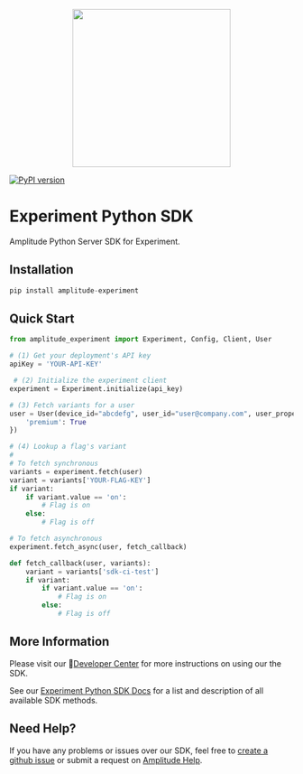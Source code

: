 <p align="center">
  <a href="https://amplitude.com" target="_blank" align="center">
    <img src="https://static.amplitude.com/lightning/46c85bfd91905de8047f1ee65c7c93d6fa9ee6ea/static/media/amplitude-logo-with-text.4fb9e463.svg" width="280">
  </a>
  <br />
</p>

[![PyPI version](https://badge.fury.io/py/amplitude-experiment.svg)](https://badge.fury.io/py/amplitude-experiment)

# Experiment Python SDK
Amplitude Python Server SDK for Experiment.

## Installation
```python
pip install amplitude-experiment
```

## Quick Start
```python
from amplitude_experiment import Experiment, Config, Client, User

# (1) Get your deployment's API key
apiKey = 'YOUR-API-KEY'

 # (2) Initialize the experiment client
experiment = Experiment.initialize(api_key)

# (3) Fetch variants for a user
user = User(device_id="abcdefg", user_id="user@company.com", user_properties={
    'premium': True
})

# (4) Lookup a flag's variant
#
# To fetch synchronous
variants = experiment.fetch(user)
variant = variants['YOUR-FLAG-KEY']
if variant:
    if variant.value == 'on':
        # Flag is on
    else:
        # Flag is off

# To fetch asynchronous
experiment.fetch_async(user, fetch_callback)

def fetch_callback(user, variants):
    variant = variants['sdk-ci-test']
    if variant:
        if variant.value == 'on':
            # Flag is on
        else:
            # Flag is off


```
## More Information
Please visit our :100:[Developer Center](https://www.docs.developers.amplitude.com/experiment/sdks/python-sdk/) for more instructions on using our the SDK.

See our [Experiment Python SDK Docs](https://amplitude.github.io/experiment-python-server/) for a list and description of all available SDK methods.

## Need Help?
If you have any problems or issues over our SDK, feel free to [create a github issue](https://github.com/amplitude/experiments-python-server/issues/new) or submit a request on [Amplitude Help](https://help.amplitude.com/hc/en-us/requests/new).
